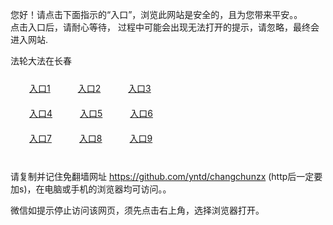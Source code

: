 您好！请点击下面指示的“入口”，浏览此网站是安全的，且为您带来平安。。 <br/>
点击入口后，请耐心等待， 过程中可能会出现无法打开的提示，请忽略，最终会进入网站. </br>

法轮大法在长春<br/>
<div style="padding:10px"><a style="margin:20px" target="_blank" href="https://d1bvti6oy1i2e7.cloudfront.net/2Qpsp?lxjhvv" id="ccLink1" rel="nofollow">入口1</a> <a target="_blank" style="margin:20px" href="https://d1f8rzk2ht66xc.cloudfront.net/2Qpsp?qpooext" id="ccLink2" rel="nofollow">入口2</a> <a style="margin:20px" target="_blank" href="https://dwcy7x4zfk1z3.cloudfront.net/2Qpsp?zmbxagty" id="ccLink3" rel="nofollow">入口3</a></div>

<div style="padding:10px" ><a style="margin:20px" target="_blank" href="https://d1bvti6oy1i2e7.cloudfront.net/2Qpsp?lxjhvv" id="ccLink4" rel="nofollow">入口4</a> <a style="margin:20px" href="https://d1f8rzk2ht66xc.cloudfront.net/2Qpsp?qpooext" target="_blank" id="ccLink5" rel="nofollow">入口5</a> <a style="margin:20px" href="https://dwcy7x4zfk1z3.cloudfront.net/2Qpsp?zmbxagty" target="_blank" id="ccLink6" rel="nofollow">入口6</a></div>

<div style="padding:10px"><a style="margin:20px" target="_blank" href="https://d1bvti6oy1i2e7.cloudfront.net/2Qpsp?lxjhvv" id="ccLink7" rel="nofollow">入口7</a> <a style="margin:20px" href="https://d1f8rzk2ht66xc.cloudfront.net/2Qpsp?qpooext" target="_blank" id="ccLink8" rel="nofollow">入口8</a> <a style="margin:20px" target="_blank" href="https://dwcy7x4zfk1z3.cloudfront.net/2Qpsp?zmbxagty" id="ccLink9" rel="nofollow">入口9</a></div>

<br/>



请复制并记住免翻墙网址 https://github.com/yntd/changchunzx (http后一定要加s)，在电脑或手机的浏览器均可访问。。<br/>

微信如提示停止访问该网页，须先点击右上角，选择浏览器打开。
